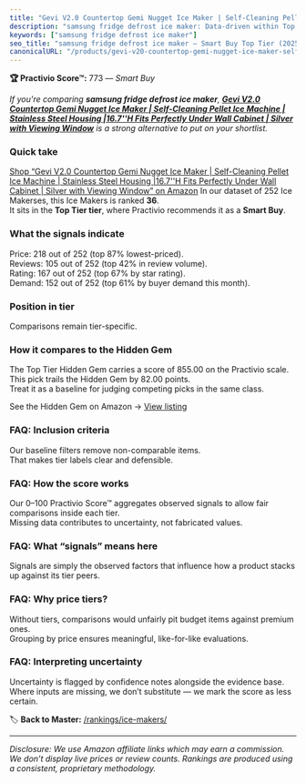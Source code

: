 ```yaml
---
title: "Gevi V2.0 Countertop Gemi Nugget Ice Maker | Self-Cleaning Pellet Ice Machine | Stainless Steel Housing |16.7''H Fits Perfectly Under Wall Cabinet | Silver with Viewing Window"
description: "samsung fridge defrost ice maker: Data-driven within Top Tier ranking using the Practivio Score™. Positioned by quality, value, demand, findability, momentum."
keywords: ["samsung fridge defrost ice maker"]
seo_title: "samsung fridge defrost ice maker — Smart Buy Top Tier (2025)"
canonicalURL: "/products/gevi-v20-countertop-gemi-nugget-ice-maker-self-cleaning-pellet-ice-machine-stainless-steel-housing-167h-fits-perfectly-under-wall-cabinet-silver-with-viewing-window-B0F8VB5Z65/"
---
```


**🏆 Practivio Score™:** 773 — _Smart Buy_


*If you're comparing **samsung fridge defrost ice maker**, **[Gevi V2.0 Countertop Gemi Nugget Ice Maker | Self-Cleaning Pellet Ice Machine | Stainless Steel Housing |16.7''H Fits Perfectly Under Wall Cabinet | Silver with Viewing Window](https://www.amazon.com/dp/B0F8VB5Z65?tag=practivio-20)** is a strong alternative to put on your shortlist.*
### Quick take
[Shop “Gevi V2.0 Countertop Gemi Nugget Ice Maker | Self-Cleaning Pellet Ice Machine | Stainless Steel Housing |16.7''H Fits Perfectly Under Wall Cabinet | Silver with Viewing Window” on Amazon](https://www.amazon.com/dp/B0F8VB5Z65?tag=practivio-20)
In our dataset of 252 Ice Makerses, this Ice Makers is ranked **36**.  
It sits in the **Top Tier tier**, where Practivio recommends it as a **Smart Buy**.

### What the signals indicate
Price: 218 out of 252 (top 87% lowest-priced).  
Reviews: 105 out of 252 (top 42% in review volume).  
Rating: 167 out of 252 (top 67% by star rating).  
Demand: 152 out of 252 (top 61% by buyer demand this month).

### Position in tier
Comparisons remain tier-specific.

### How it compares to the Hidden Gem
The Top Tier Hidden Gem carries a score of 855.00 on the Practivio scale.  
This pick trails the Hidden Gem by 82.00 points.  
Treat it as a baseline for judging competing picks in the same class.  

See the Hidden Gem on Amazon → [View listing](https://www.amazon.com/dp/B0964BF4N7?tag=practivio-20)

### FAQ: Inclusion criteria
Our baseline filters remove non-comparable items.  
That makes tier labels clear and defensible.

### FAQ: How the score works
Our 0–100 Practivio Score™ aggregates observed signals to allow fair comparisons inside each tier.  
Missing data contributes to uncertainty, not fabricated values.

### FAQ: What “signals” means here
Signals are simply the observed factors that influence how a product stacks up against its tier peers.

### FAQ: Why price tiers?
Without tiers, comparisons would unfairly pit budget items against premium ones.  
Grouping by price ensures meaningful, like-for-like evaluations.

### FAQ: Interpreting uncertainty
Uncertainty is flagged by confidence notes alongside the evidence base.  
Where inputs are missing, we don’t substitute — we mark the score as less certain.


🏷️ **Back to Master:** [/rankings/ice-makers/](/rankings/ice-makers/)

---
_Disclosure: We use Amazon affiliate links which may earn a commission. We don’t display live prices or review counts. Rankings are produced using a consistent, proprietary methodology._
